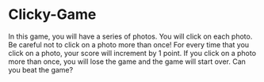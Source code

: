 # Clicky-Game

In this game, you will have a series of photos. You will click on each photo. Be careful not to click on a photo more than once! For every time that you click on a photo, your score will increment by 1 point. If you click on a photo more than once, you will lose the game and the game will start over. Can you beat the game?